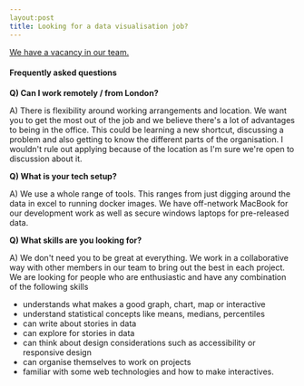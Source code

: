 ```yaml
---
layout:post
title: Looking for a data visualisation job?
---
```


[We have a vacancy in our team.](https://www.civilservicejobs.service.gov.uk/csr/jobs.cgi?jcode=1622281) 

#### Frequently asked questions

**Q) Can I work remotely / from London?**

A) There is flexibility around working arrangements and location. We want you to get the most out of the job and we believe there's a lot of advantages to being in the office. This could be learning a new shortcut, discussing a problem and also getting to know the different parts of the organisation. I wouldn't rule out applying because of the location as I'm sure we're open to discussion about it.

**Q) What is your tech setup?**

A) We use a whole range of tools. This ranges from just digging around the data in excel to running docker images. We have off-network MacBook for our development work as well as secure windows laptops for pre-released data.

**Q) What skills are you looking for?**

A) We don't need you to be great at everything. We work in a collaborative way with other members in our team to bring out the best in each project. We are looking for people who are enthusiastic and have any combination of the following skills
 - understands what makes a good graph, chart, map or interactive
 - understand statistical concepts like means, medians, percentiles
 - can write about stories in data
 - can explore for stories in data
 - can think about design considerations such as accessibility or responsive design
 - can organise themselves to work on projects
 - familiar with some web technologies and how to make interactives.
